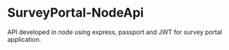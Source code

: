 # SurveyPortal-NodeApi
API developed in node using express, passport and JWT for survey portal application.
